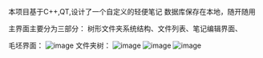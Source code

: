 本项目基于C++,QT,设计了一个自定义的轻便笔记
数据库保存在本地，随开随用

主界面主要分为三部分：
  树形文件夹系统结构、文件列表、笔记编辑界面、

毛坯界面：
![image](https://github.com/wowwangchen/ConvNotes/assets/130348678/be689d92-0048-4c88-9688-23f6fd82e9c8)
文件夹树：
![image](https://github.com/wowwangchen/ConvNotes/assets/130348678/1d489a6c-82bc-4d40-be0b-b8e3e1c9bc86)
![image](https://github.com/wowwangchen/ConvNotes/assets/130348678/143096ae-6369-4ac6-b952-9c7ee7588280)
![image](https://github.com/wowwangchen/ConvNotes/assets/130348678/67a19fec-32ba-4d53-b55d-4e6193838f66)



